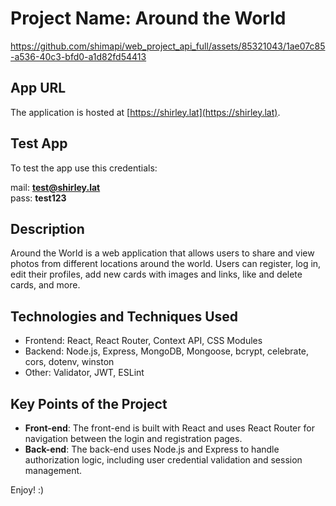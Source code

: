 # Project Name: Around the World


https://github.com/shimapi/web_project_api_full/assets/85321043/1ae07c85-a536-40c3-bfd0-a1d82fd54413

## App URL

The application is hosted at [https://shirley.lat](https://shirley.lat).

## Test App

To test the app use this credentials:

mail: **test@shirley.lat**  
pass: **test123**

## Description

Around the World is a web application that allows users to share and view photos from different locations around the world. Users can register, log in, edit their profiles, add new cards with images and links, like and delete cards, and more.

## Technologies and Techniques Used

- Frontend: React, React Router, Context API, CSS Modules
- Backend: Node.js, Express, MongoDB, Mongoose, bcrypt, celebrate, cors, dotenv, winston
- Other: Validator, JWT, ESLint

## Key Points of the Project

- **Front-end**: The front-end is built with React and uses React Router for navigation between the login and registration pages.
- **Back-end**: The back-end uses Node.js and Express to handle authorization logic, including user credential validation and session management.

Enjoy! :)

